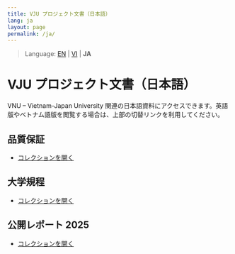 ```yaml
---
title: VJU プロジェクト文書（日本語）
lang: ja
layout: page
permalink: /ja/
---
```


> Language: [EN](/) | [VI](/vi/) | **JA**

# VJU プロジェクト文書（日本語）

VNU – Vietnam-Japan University 関連の日本語資料にアクセスできます。英語版やベトナム語版を閲覧する場合は、上部の切替リンクを利用してください。

## 品質保証

- [コレクションを開く](./Quality%20Assurance/)

## 大学規程

- [コレクションを開く](./University%20Regulations/)

## 公開レポート 2025

- [コレクションを開く](./Public%20Report%202025/)

